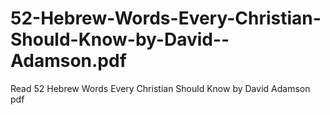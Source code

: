 # 52-Hebrew-Words-Every-Christian-Should-Know-by-David--Adamson.pdf
Read 52 Hebrew Words Every Christian Should Know by David   Adamson pdf
